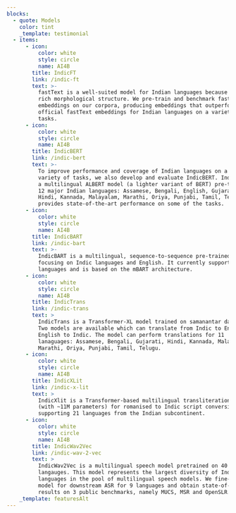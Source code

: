 ```yaml
---
blocks:
  - quote: Models
    color: tint
    _template: testimonial
  - items:
      - icon:
          color: white
          style: circle
          name: AI4B
        title: IndicFT
        link: /indic-ft
        text: >-
          fastText is a well-suited model for Indian languages because of their
          rich morphological structure. We pre-train and benchmark fastText
          embeddings on our corpora, producing embeddings that outperform the
          official fastText embeddings for Indian languages on a variety of
          tasks.
      - icon:
          color: white
          style: circle
          name: AI4B
        title: IndicBERT
        link: /indic-bert
        text: >-
          To improve performance and coverage of Indian languages on a wide
          variety of tasks, we also develop and evaluate IndicBERT. IndicBERT is
          a multilingual ALBERT model (a lighter variant of BERT) pre-trained on
          12 major Indian languages: Assamese, Bengali, English, Gujarati,
          Hindi, Kannada, Malayalam, Marathi, Oriya, Punjabi, Tamil, Telugu. It
          provides state-of-the-art performance on some of the tasks.
      - icon:
          color: white
          style: circle
          name: AI4B
        title: IndicBART
        link: /indic-bart
        text: >-
          IndicBART is a multilingual, sequence-to-sequence pre-trained model
          focusing on Indic languages and English. It currently supports 12
          languages and is based on the mBART architecture.
      - icon:
          color: white
          style: circle
          name: AI4B
        title: IndicTrans
        link: /indic-trans
        text: >
          IndicTrans is a Transformer-XL model trained on samanantar dataset.
          Two models are available which can translate from Indic to English and
          English to Indic. The model can perform translations for 11
          lanaguages: Assamese, Bengali, Gujarati, Hindi, Kannada, Malayalam,
          Marathi, Oriya, Punjabi, Tamil, Telugu.
      - icon:
          color: white
          style: circle
          name: AI4B
        title: IndicXLit
        link: /indic-x-lit
        text: >
          IndicXlit is a Transformer-based multilingual transliteration model
          (with ~11M parameters) for romanised to Indic script conversion,
          supporting 21 languages from the Indian subcontinent.
      - icon:
          color: white
          style: circle
          name: AI4B
        title: IndicWav2Vec
        link: /indic-wav-2-vec
        text: >
          IndicWav2Vec is a multilingual speech model pretrained on 40 Indian
          langauges. This model represents the largest diversity of Indian
          languages in the pool of multilingual speech models. We fine-tune this
          model for downstream ASR for 9 languages and obtain state-of-the-art
          results on 3 public benchmarks, namely MUCS, MSR and OpenSLR.
    _template: featuresAlt
---
```



